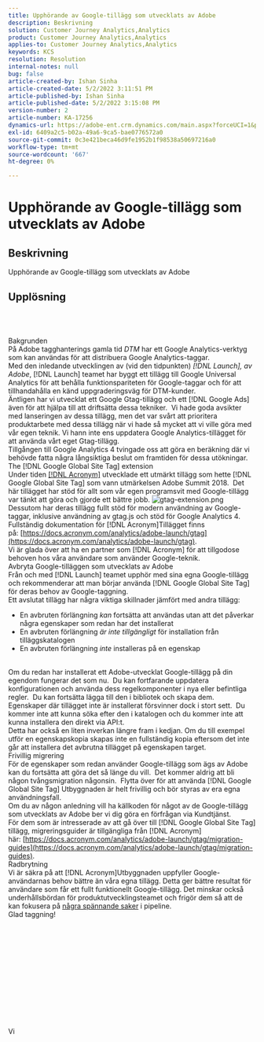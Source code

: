 ```yaml
---
title: Upphörande av Google-tillägg som utvecklats av Adobe
description: Beskrivning
solution: Customer Journey Analytics,Analytics
product: Customer Journey Analytics,Analytics
applies-to: Customer Journey Analytics,Analytics
keywords: KCS
resolution: Resolution
internal-notes: null
bug: false
article-created-by: Ishan Sinha
article-created-date: 5/2/2022 3:11:51 PM
article-published-by: Ishan Sinha
article-published-date: 5/2/2022 3:15:08 PM
version-number: 2
article-number: KA-17256
dynamics-url: https://adobe-ent.crm.dynamics.com/main.aspx?forceUCI=1&pagetype=entityrecord&etn=knowledgearticle&id=de94982d-2aca-ec11-a7b5-6045bd00dca1
exl-id: 6409a2c5-b02a-49a6-9ca5-bae0776572a0
source-git-commit: 0c3e421beca46d9fe1952b1f98538a50697216a0
workflow-type: tm+mt
source-wordcount: '667'
ht-degree: 0%

---
```


# Upphörande av Google-tillägg som utvecklats av Adobe

## Beskrivning


Upphörande av Google-tillägg som utvecklats av Adobe


## Upplösning

<br><br><br>Bakgrunden
<br>På Adobe tagghanterings gamla tid *DTM* har ett Google Analytics-verktyg som kan användas för att distribuera Google Analytics-taggar.
<br>Med den inledande utvecklingen av (vid den tidpunkten) *[!DNL Launch], av Adobe*, [!DNL Launch] teamet har byggt ett tillägg till Google Universal Analytics för att behålla funktionspariteten för Google-taggar och för att tillhandahålla en känd uppgraderingsväg för DTM-kunder.
<br>Äntligen har vi utvecklat ett Google Gtag-tillägg och ett [!DNL Google Ads] även för att hjälpa till att driftsätta dessa tekniker.  Vi hade goda avsikter med lanseringen av dessa tillägg, men det var svårt att prioritera produktarbete med dessa tillägg när vi hade så mycket att vi ville göra med vår egen teknik. Vi hann inte ens uppdatera Google Analytics-tillägget för att använda vårt eget Gtag-tillägg. 
<br>Tillgången till Google Analytics 4 tvingade oss att göra en beräkning där vi behövde fatta några långsiktiga beslut om framtiden för dessa utökningar.
<br>The [!DNL Google Global Site Tag] extension
<br>Under tiden [[!DNL Acronym]](https://www.acronym.com/) utvecklade ett utmärkt tillägg som hette [!DNL Google Global Site Tag] som vann utmärkelsen Adobe Summit 2018.  Det här tillägget har stöd för allt som vår egen programsvit med Google-tillägg var tänkt att göra och gjorde ett bättre jobb.
![gtag-extension.png](https://experienceleaguecommunities.adobe.com/t5/image/serverpage/image-id/32446iD3F68A3559E15F49/image-size/large?v=v2&amp;amp;px=999 "gtag-extension.png")
<br>Dessutom har deras tillägg fullt stöd för modern användning av Google-taggar, inklusive användning av gtag.js och stöd för Google Analytics 4.
<br>Fullständig dokumentation för [!DNL Acronym]Tillägget finns på: [https://docs.acronym.com/analytics/adobe-launch/gtag](https://docs.acronym.com/analytics/adobe-launch/gtag).
<br>Vi är glada över att ha en partner som [!DNL Acronym] för att tillgodose behoven hos våra användare som använder Google-teknik.
<br>Avbryta Google-tilläggen som utvecklats av Adobe
<br>Från och med [!DNL Launch] teamet upphör med sina egna Google-tillägg och rekommenderar att man börjar använda [!DNL Google Global Site Tag] för deras behov av Google-taggning.
<br>Ett avslutat tillägg har några viktiga skillnader jämfört med andra tillägg:<br>
- En avbruten förlängning *kan* fortsätta att användas utan att det påverkar några egenskaper som redan har det installerat
- En avbruten förlängning *är inte tillgängligt* för installation från tilläggskatalogen
- En avbruten förlängning *inte* installeras på en egenskap

<br> Om du redan har installerat ett Adobe-utvecklat Google-tillägg på din egendom fungerar det som nu.  Du kan fortfarande uppdatera konfigurationen och använda dess regelkomponenter i nya eller befintliga regler.  Du kan fortsätta lägga till den i bibliotek och skapa dem.
<br>Egenskaper där tillägget inte är installerat försvinner dock i stort sett.  Du kommer inte att kunna söka efter den i katalogen och du kommer inte att kunna installera den direkt via API:t.
<br>Detta har också en liten inverkan längre fram i kedjan. Om du till exempel utför en egenskapskopia skapas inte en fullständig kopia eftersom det inte går att installera det avbrutna tillägget på egenskapen target.
<br>Frivillig migrering
<br>För de egenskaper som redan använder Google-tillägg som ägs av Adobe kan du fortsätta att göra det så länge du vill.  Det kommer aldrig att bli någon tvångsmigration någonsin.  Flytta över för att använda [!DNL Google Global Site Tag] Utbyggnaden är helt frivillig och bör styras av era egna användningsfall.
<br>Om du av någon anledning vill ha källkoden för något av de Google-tillägg som utvecklats av Adobe ber vi dig göra en förfrågan via Kundtjänst.
<br>För dem som är intresserade av att gå över till [!DNL Google Global Site Tag] tillägg, migreringsguider är tillgängliga från [!DNL Acronym] här: [https://docs.acronym.com/analytics/adobe-launch/gtag/migration-guides](https://docs.acronym.com/analytics/adobe-launch/gtag/migration-guides).
<br>Radbrytning
<br>Vi är säkra på att [!DNL Acronym]Utbyggnaden uppfyller Google-användarnas behov bättre än våra egna tillägg. Detta ger bättre resultat för användare som får ett fullt funktionellt Google-tillägg. Det minskar också underhållsbördan för produktutvecklingsteamet och frigör dem så att de kan fokusera på [några spännande saker](https://experienceleaguecommunities.adobe.com/t5/adobe-experience-platform-launch/data-collection-roadmap/ba-p/401733) i pipeline.
<br>Glad taggning!<br><br><br><br><br><br><br><br><br><br><br><br><br><br>Vi
